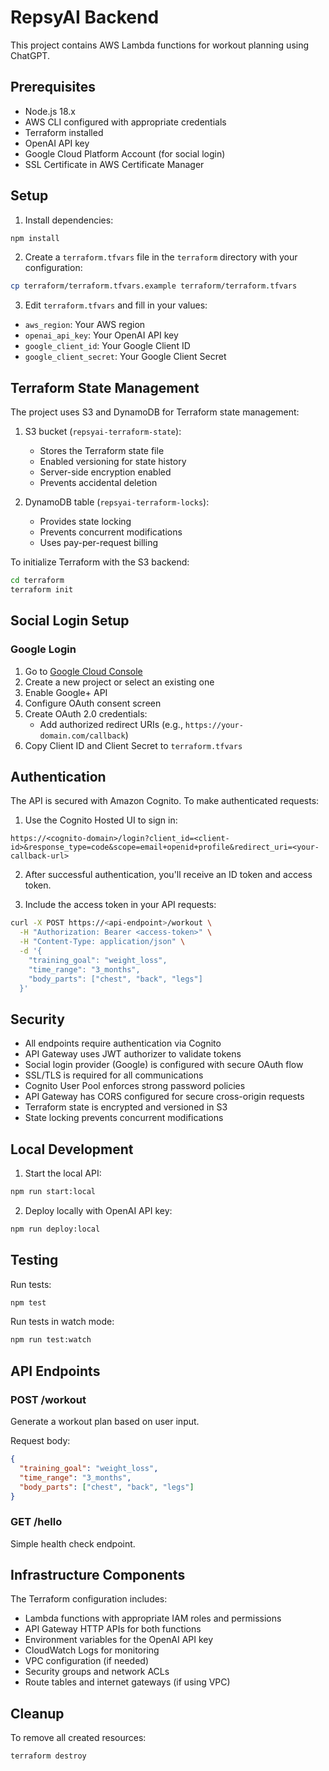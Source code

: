 # RepsyAI Backend

This project contains AWS Lambda functions for workout planning using ChatGPT.

## Prerequisites

- Node.js 18.x
- AWS CLI configured with appropriate credentials
- Terraform installed
- OpenAI API key
- Google Cloud Platform Account (for social login)
- SSL Certificate in AWS Certificate Manager

## Setup

1. Install dependencies:
```bash
npm install
```

2. Create a `terraform.tfvars` file in the `terraform` directory with your configuration:
```bash
cp terraform/terraform.tfvars.example terraform/terraform.tfvars
```

3. Edit `terraform.tfvars` and fill in your values:
- `aws_region`: Your AWS region
- `openai_api_key`: Your OpenAI API key
- `google_client_id`: Your Google Client ID
- `google_client_secret`: Your Google Client Secret

## Terraform State Management

The project uses S3 and DynamoDB for Terraform state management:

1. S3 bucket (`repsyai-terraform-state`):
   - Stores the Terraform state file
   - Enabled versioning for state history
   - Server-side encryption enabled
   - Prevents accidental deletion

2. DynamoDB table (`repsyai-terraform-locks`):
   - Provides state locking
   - Prevents concurrent modifications
   - Uses pay-per-request billing

To initialize Terraform with the S3 backend:
```bash
cd terraform
terraform init
```

## Social Login Setup

### Google Login
1. Go to [Google Cloud Console](https://console.cloud.google.com/)
2. Create a new project or select an existing one
3. Enable Google+ API
4. Configure OAuth consent screen
5. Create OAuth 2.0 credentials:
   - Add authorized redirect URIs (e.g., `https://your-domain.com/callback`)
6. Copy Client ID and Client Secret to `terraform.tfvars`

## Authentication

The API is secured with Amazon Cognito. To make authenticated requests:

1. Use the Cognito Hosted UI to sign in:
```
https://<cognito-domain>/login?client_id=<client-id>&response_type=code&scope=email+openid+profile&redirect_uri=<your-callback-url>
```

2. After successful authentication, you'll receive an ID token and access token.

3. Include the access token in your API requests:
```bash
curl -X POST https://<api-endpoint>/workout \
  -H "Authorization: Bearer <access-token>" \
  -H "Content-Type: application/json" \
  -d '{
    "training_goal": "weight_loss",
    "time_range": "3_months",
    "body_parts": ["chest", "back", "legs"]
  }'
```

## Security

- All endpoints require authentication via Cognito
- API Gateway uses JWT authorizer to validate tokens
- Social login provider (Google) is configured with secure OAuth flow
- SSL/TLS is required for all communications
- Cognito User Pool enforces strong password policies
- API Gateway has CORS configured for secure cross-origin requests
- Terraform state is encrypted and versioned in S3
- State locking prevents concurrent modifications

## Local Development

1. Start the local API:
```bash
npm run start:local
```

2. Deploy locally with OpenAI API key:
```bash
npm run deploy:local
```

## Testing

Run tests:
```bash
npm test
```

Run tests in watch mode:
```bash
npm run test:watch
```

## API Endpoints

### POST /workout
Generate a workout plan based on user input.

Request body:
```json
{
  "training_goal": "weight_loss",
  "time_range": "3_months",
  "body_parts": ["chest", "back", "legs"]
}
```

### GET /hello
Simple health check endpoint.

## Infrastructure Components

The Terraform configuration includes:
- Lambda functions with appropriate IAM roles and permissions
- API Gateway HTTP APIs for both functions
- Environment variables for the OpenAI API key
- CloudWatch Logs for monitoring
- VPC configuration (if needed)
- Security groups and network ACLs
- Route tables and internet gateways (if using VPC)

## Cleanup

To remove all created resources:
```bash
terraform destroy
``` 